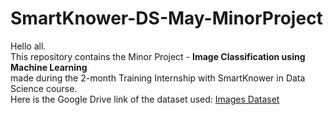 # SmartKnower-DS-May-MinorProject
Hello all. <br>
This repository contains the Minor Project - <b> Image Classification using Machine Learning </b> <br>
made during the 2-month Training Internship with SmartKnower in Data Science course. <br>
Here is the Google Drive link of the dataset used:
<a href="https://drive.google.com/drive/folders/1R8pkDvCnYs6xK_QLJElNuHMXugxoJfTi?usp=sharing">Images Dataset</a>
